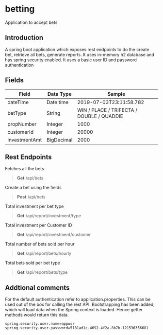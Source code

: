 # betting
Application to accept bets

## Introduction
A spring boot application which exposes rest endpoints to do the create bet, retrieve all bets, generate reports. It uses in-memory h2 database and has spring security enabled. It uses a basic user ID and password authentication

## Fields
Field | Data Type | Sample
------|-----------|-------
dateTime | Date time | 2019-07-03T23:11:58.782
betType | String | WIN / PLACE / TRIFECTA / DOUBLE / QUADDIE
propNumber | Integer | 1000
customerId | Integer | 20000
investmentAmt | BigDecimal | 2000 

## Rest Endpoints

Fetches all the bets

> **Get** /api/bets

Create a bet using the fields

> **Post** /api/bets

Total investment per bet type

> **Get** /api/report/investment/type

Total investment per Customer ID

> **Get** /api/report/investment/customer

Total number of bets sold per hour

> **Get** /api/report/bets/hourly

Total bets sold per bet type

> **Get** /api/report/bets/type

## Addtional comments
For the default authentication refer to application.properties. This can be used out of the box for calling the rest API. Bootstrapping has been added, which will load data when the Spring context is loaded. Hence getter methods would return this data.
```
spring.security.user.name=appusr
spring.security.user.password=5181ad1c-4692-4f2a-8b7b-121536356681
```
